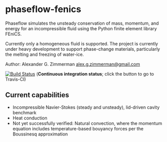 # phaseflow-fenics
Phaseflow simulates the unsteady conservation of mass, momentum, and energy for an incompressible fluid using the Python finite element library FEniCS.

Currently only a homogeneous fluid is supported. The project is currently under heavy development to support phase-change materials, particularly the melting and freezing of water-ice.

Author: Alexander G. Zimmerman <alex.g.zimmerman@gmail.com>

[![Build Status](https://travis-ci.org/alexanderzimmerman/phaseflow-fenics.svg?branch=master)](https://travis-ci.org/alexanderzimmerman/phaseflow-fenics) (<b>Continuous integration status</b>; click the button to go to Travis-CI)

## Current capabilities
- Incompressible Navier-Stokes (steady and unsteady), lid-driven cavity benchmark
- Heat conduction
- Not yet successfully verified: Natural convection, where the momentum equation includes temperature-based bouyancy forces per the Boussinesq approximation
